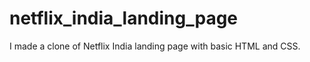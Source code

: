 # netflix_india_landing_page

I made a clone of Netflix India landing page with basic HTML and CSS.
